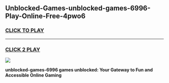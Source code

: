 
## Unblocked-Games-unblocked-games-6996-Play-Online-Free-4pwo6
<h3>
<a href="https://premium76.site?title=unblocked-games-6996&ref=26A">CLICK TO PLAY</a></h3>
<hr>

<h3>
<a href="https://premium76.site?title=unblocked-games-6996&ref=26A">CLICK 2 PLAY</a>
  
</h3>

<a href="https://premium76.site?title=unblocked-games-6996&ref=26A"><img src="https://clearcache.store/games.png"></a>


**unblocked-games-6996 games unblocked: Your Gateway to Fun and Accessible Online Gaming**
